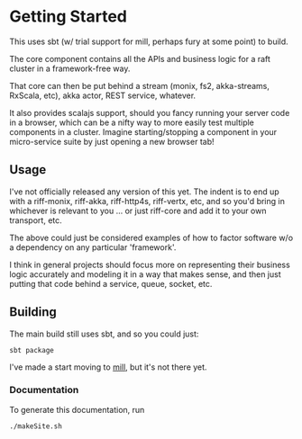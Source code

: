 # Getting Started

This uses sbt (w/ trial support for mill, perhaps fury at some point) to build.

The core component contains all the APIs and business logic for a raft cluster in a framework-free way.

That core can then be put behind a stream (monix, fs2, akka-streams, RxScala, etc), akka actor, REST service, whatever.

It also provides scalajs support, should you fancy running your server code in a browser, which can be a nifty way to more easily
test multiple components in a cluster. Imagine starting/stopping a component in your micro-service suite by just opening a new 
browser tab!

## Usage

I've not officially released any version of this yet.
The indent is to end up with a riff-monix, riff-akka, riff-http4s, riff-vertx, etc, and so you'd bring in
whichever is relevant to you ... or just riff-core and add it to your own transport, etc.

The above could just be considered examples of how to factor software w/o a dependency on any particular 'framework'.

I think in general projects should focus more on representing their business logic accurately and modeling it in a way that
makes sense, and then just putting that code behind a service, queue, socket, etc.




## Building

The main build still uses sbt, and so you could just:

```
sbt package
```

I've made a start moving to [mill](https://github.com/lihaoyi/mill), but it's not there yet.


### Documentation

To generate this documentation, run
```bash
./makeSite.sh
```